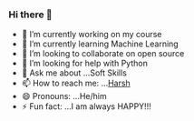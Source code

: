 ### Hi there 👋



- 🔭 I’m currently working on my course
- 🌱 I’m currently learning Machine Learning
- 👯 I’m looking to collaborate on open source
- 🤔 I’m looking for help with Python
- 💬 Ask me about ...Soft Skills
- 📫 How to reach me: ...[Harsh](Harsh:harsh.agarwal_cs19@gla.ac.in) 
- 😄 Pronouns: ...He/him
- ⚡ Fun fact: ...I am always HAPPY!!!

